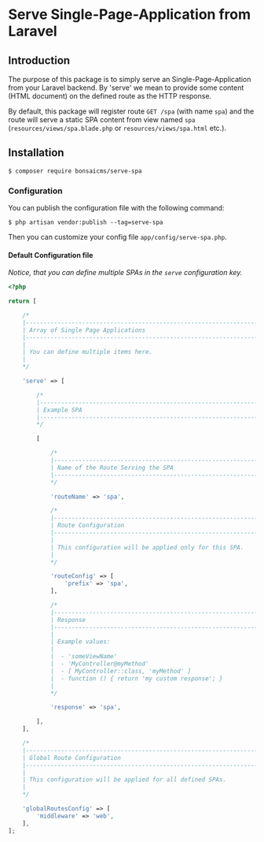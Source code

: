 # Serve Single-Page-Application from Laravel

## Introduction

The purpose of this package is to simply serve an Single-Page-Application from your Laravel backend. By 'serve' we mean to provide some content (HTML document) on the defined route as the HTTP response.

By default, this package will register route `GET /spa` (with name `spa`) and the route will serve a static SPA content from view named `spa` (`resources/views/spa.blade.php` or `resources/views/spa.html` etc.).

## Installation
```bash2
$ composer require bonsaicms/serve-spa
```

### Configuration

You can publish the configuration file with the following command:

```bash2
$ php artisan vendor:publish --tag=serve-spa
```

Then you can customize your config file `app/config/serve-spa.php`.

#### Default Configuration file

*Notice, that you can define multiple SPAs in the `serve` configuration key.*

```php
<?php

return [

    /*
    |--------------------------------------------------------------------------
    | Array of Single Page Applications
    |--------------------------------------------------------------------------
    |
    | You can define multiple items here.
    |
    */

    'serve' => [

        /*
        |--------------------------------------------------------------------------
        | Example SPA
        |--------------------------------------------------------------------------
        */

        [

            /*
            |--------------------------------------------------------------------------
            | Name of the Route Serving the SPA
            |--------------------------------------------------------------------------
            */

            'routeName' => 'spa',

            /*
            |--------------------------------------------------------------------------
            | Route Configuration
            |--------------------------------------------------------------------------
            |
            | This configuration will be applied only for this SPA.
            |
            */

            'routeConfig' => [
                'prefix' => 'spa',
            ],

            /*
            |--------------------------------------------------------------------------
            | Response
            |--------------------------------------------------------------------------
            |
            | Example values:
            |
            |  - 'someViewName'
            |  - 'MyController@myMethod'
            |  - [ MyController::class, 'myMethod' ]
            |  - function () { return 'my custom response'; }
            |
            */

            'response' => 'spa',

        ],
    ],

    /*
    |--------------------------------------------------------------------------
    | Global Route Configuration
    |--------------------------------------------------------------------------
    |
    | This configuration will be applied for all defined SPAs.
    |
    */

    'globalRoutesConfig' => [
        'middleware' => 'web',
    ],
];
```
